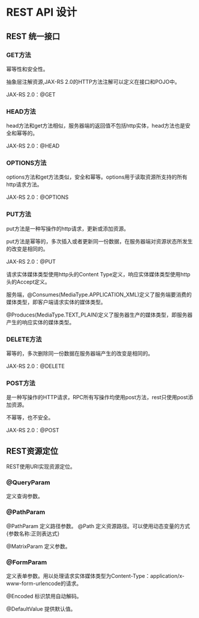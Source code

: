 # REST API 设计

## REST 统一接口

### GET方法
幂等性和安全性。

抽象层注解资源,JAX-RS 2.0的HTTP方法注解可以定义在接口和POJO中。

JAX-RS 2.0：@GET

### HEAD方法
head方法和get方法相似，服务器端的返回值不包括http实体，head方法也是安全和幂等的。

JAX-RS 2.0：@HEAD

### OPTIONS方法
options方法和get方法类似，安全和幂等。options用于读取资源所支持的所有http请求方法。

JAX-RS 2.0：@OPTIONS

### PUT方法

put方法是一种写操作的http请求，更新或添加资源。

put方法是幂等的，多次插入或者更新同一份数据，在服务器端对资源状态所发生的改变是相同的。

JAX-RS 2.0：@PUT

请求实体媒体类型使用http头的Content Type定义，响应实体媒体类型使用http头的Accept定义。

服务端，@Consumes(MediaType.APPLICATION_XML)定义了服务端要消费的媒体类型，即客户端请求实体的媒体类型。

@Produces(MediaType.TEXT_PLAIN)定义了服务器生产的媒体类型，即服务器产生的响应实体的媒体类型。

### DELETE方法
幂等的，多次删除同一份数据在服务器端产生的改变是相同的。

JAX-RS 2.0：@DELETE

### POST方法
是一种写操作的HTTP请求，RPC所有写操作均使用post方法，rest只使用post添加资源。

不幂等，也不安全。

JAX-RS 2.0：@POST

## REST资源定位
REST使用URI实现资源定位。

### @QueryParam
定义查询参数。

### @PathParam
@PathParam 定义路径参数。
@Path 定义资源路径。可以使用动态变量的方式{参数名称:正则表达式}

@MatrixParam 定义参数。

### @FormParam
定义表单参数。用以处理请求实体媒体类型为Content-Type：application/x-www-form-urlencode的请求。

@Encoded 标识禁用自动解码。

@DefaultValue 提供默认值。






